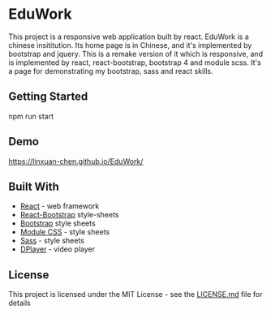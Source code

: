 # EduWork
This project is a responsive web application built by react.
EduWork is a chinese insititution. Its home page is in Chinese, and it's implemented by bootstrap and jquery. This is a remake version of it which is responsive, and is implemented by react, react-bootstrap, bootstrap 4 and module scss. It's a page for demonstrating my bootstrap, sass and react skills.

## Getting Started

npm run start

## Demo

https://linxuan-chen.github.io/EduWork/

## Built With

* [React](https://reactjs.org/) - web framework
* [React-Bootstrap](https://react-bootstrap.github.io/)  style-sheets
* [Bootstrap](https://getbootstrap.com/) style sheets
* [Module CSS](https://github.com/css-modules/css-modules) - style sheets
* [Sass](https://sass-lang.com/) - style sheets
* [DPlayer](https://dplayer.js.org/) - video player

## License

This project is licensed under the MIT License - see the [LICENSE.md](LICENSE.md) file for details

